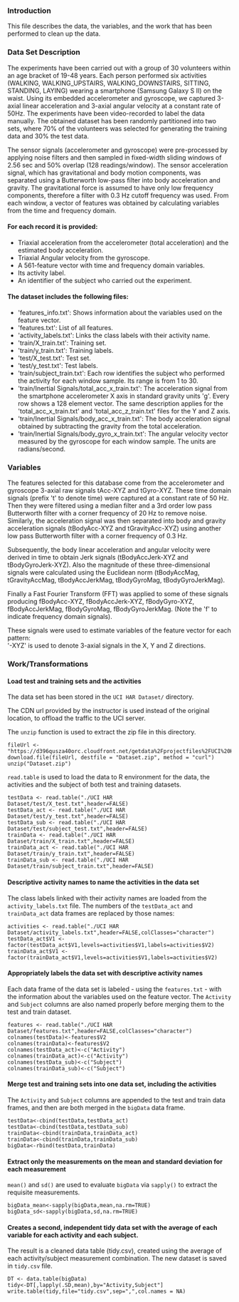 ### Introduction

This file describes the data, the variables, and the work that has been performed to clean up the data.

### Data Set Description

The experiments have been carried out with a group of 30 volunteers within an age bracket of 19-48 years. Each person performed six activities (WALKING, WALKING_UPSTAIRS, WALKING_DOWNSTAIRS, SITTING, STANDING, LAYING) wearing a smartphone (Samsung Galaxy S II) on the waist. Using its embedded accelerometer and gyroscope, we captured 3-axial linear acceleration and 3-axial angular velocity at a constant rate of 50Hz. The experiments have been video-recorded to label the data manually. The obtained dataset has been randomly partitioned into two sets, where 70% of the volunteers was selected for generating the training data and 30% the test data. 

The sensor signals (accelerometer and gyroscope) were pre-processed by applying noise filters and then sampled in fixed-width sliding windows of 2.56 sec and 50% overlap (128 readings/window). The sensor acceleration signal, which has gravitational and body motion components, was separated using a Butterworth low-pass filter into body acceleration and gravity. The gravitational force is assumed to have only low frequency components, therefore a filter with 0.3 Hz cutoff frequency was used. From each window, a vector of features was obtained by calculating variables from the time and frequency domain. 

#### For each record it is provided:

* Triaxial acceleration from the accelerometer (total acceleration) and the estimated body acceleration.
* Triaxial Angular velocity from the gyroscope. 
* A 561-feature vector with time and frequency domain variables. 
* Its activity label. 
* An identifier of the subject who carried out the experiment.

#### The dataset includes the following files:

* 'features_info.txt': Shows information about the variables used on the feature vector.
* 'features.txt': List of all features.
* 'activity_labels.txt': Links the class labels with their activity name.
* 'train/X_train.txt': Training set.
* 'train/y_train.txt': Training labels.
* 'test/X_test.txt': Test set.
* 'test/y_test.txt': Test labels.
* 'train/subject_train.txt': Each row identifies the subject who performed the activity for each window sample. Its range is from 1 to 30. 
* 'train/Inertial Signals/total_acc_x_train.txt': The acceleration signal from the smartphone accelerometer X axis in standard gravity units 'g'. Every row shows a 128 element vector. The same description applies for the 'total_acc_x_train.txt' and 'total_acc_z_train.txt' files for the Y and Z axis. 
* 'train/Inertial Signals/body_acc_x_train.txt': The body acceleration signal obtained by subtracting the gravity from the total acceleration. 
* 'train/Inertial Signals/body_gyro_x_train.txt': The angular velocity vector measured by the gyroscope for each window sample. The units are radians/second. 

### Variables

The features selected for this database come from the accelerometer and gyroscope 3-axial raw signals tAcc-XYZ and tGyro-XYZ. These time domain signals (prefix 't' to denote time) were captured at a constant rate of 50 Hz. Then they were filtered using a median filter and a 3rd order low pass Butterworth filter with a corner frequency of 20 Hz to remove noise. Similarly, the acceleration signal was then separated into body and gravity acceleration signals (tBodyAcc-XYZ and tGravityAcc-XYZ) using another low pass Butterworth filter with a corner frequency of 0.3 Hz. 

Subsequently, the body linear acceleration and angular velocity were derived in time to obtain Jerk signals (tBodyAccJerk-XYZ and tBodyGyroJerk-XYZ). Also the magnitude of these three-dimensional signals were calculated using the Euclidean norm (tBodyAccMag, tGravityAccMag, tBodyAccJerkMag, tBodyGyroMag, tBodyGyroJerkMag). 

Finally a Fast Fourier Transform (FFT) was applied to some of these signals producing fBodyAcc-XYZ, fBodyAccJerk-XYZ, fBodyGyro-XYZ, fBodyAccJerkMag, fBodyGyroMag, fBodyGyroJerkMag. (Note the 'f' to indicate frequency domain signals). 

These signals were used to estimate variables of the feature vector for each pattern:  
'-XYZ' is used to denote 3-axial signals in the X, Y and Z directions.

### Work/Transformations

#### Load test and training sets and the activities

The data set has been stored in the `UCI HAR Dataset/` directory.

The CDN url provided by the instructor is used instead of the original location, to offload the traffic to the UCI server.

The `unzip` function is used to extract the zip file in this directory.

```
fileUrl <- "https://d396qusza40orc.cloudfront.net/getdata%2Fprojectfiles%2FUCI%20HAR%20Dataset.zip"
download.file(fileUrl, destfile = "Dataset.zip", method = "curl")
unzip("Dataset.zip")
```

`read.table` is used to load the data to R environment for the data, the activities and the subject of both test and training datasets.

```
testData <- read.table("./UCI HAR Dataset/test/X_test.txt",header=FALSE)
testData_act <- read.table("./UCI HAR Dataset/test/y_test.txt",header=FALSE)
testData_sub <- read.table("./UCI HAR Dataset/test/subject_test.txt",header=FALSE)
trainData <- read.table("./UCI HAR Dataset/train/X_train.txt",header=FALSE)
trainData_act <- read.table("./UCI HAR Dataset/train/y_train.txt",header=FALSE)
trainData_sub <- read.table("./UCI HAR Dataset/train/subject_train.txt",header=FALSE)
```

#### Descriptive activity names to name the activities in the data set

The class labels linked with their activity names are loaded from the `activity_labels.txt` file. The numbers of the `testData_act` and `trainData_act` data frames are replaced by those names:

```
activities <- read.table("./UCI HAR Dataset/activity_labels.txt",header=FALSE,colClasses="character")
testData_act$V1 <- factor(testData_act$V1,levels=activities$V1,labels=activities$V2)
trainData_act$V1 <- factor(trainData_act$V1,levels=activities$V1,labels=activities$V2)
```

#### Appropriately labels the data set with descriptive activity names

Each data frame of the data set is labeled - using the `features.txt` - with the information about the variables used on the feature vector. The `Activity` and `Subject` columns are also named properly before merging them to the test and train dataset.

```
features <- read.table("./UCI HAR Dataset/features.txt",header=FALSE,colClasses="character")
colnames(testData)<-features$V2
colnames(trainData)<-features$V2
colnames(testData_act)<-c("Activity")
colnames(trainData_act)<-c("Activity")
colnames(testData_sub)<-c("Subject")
colnames(trainData_sub)<-c("Subject")
```

#### Merge test and training sets into one data set, including the activities

The `Activity` and `Subject` columns are appended to the test and train data frames, and then are both merged in the `bigData` data frame.

```
testData<-cbind(testData,testData_act)
testData<-cbind(testData,testData_sub)
trainData<-cbind(trainData,trainData_act)
trainData<-cbind(trainData,trainData_sub)
bigData<-rbind(testData,trainData)
```

#### Extract only the measurements on the mean and standard deviation for each measurement

`mean()` and `sd()` are used to evaluate `bigData` via `sapply()` to extract the requisite measurements.

```
bigData_mean<-sapply(bigData,mean,na.rm=TRUE)
bigData_sd<-sapply(bigData,sd,na.rm=TRUE)
```

#### Creates a second, independent tidy data set with the average of each variable for each activity and each subject.

The result is a cleaned data table (tidy.csv), created using the average of each activity/subject measurement combination. The new dataset is saved in `tidy.csv` file.

```
DT <- data.table(bigData)
tidy<-DT[,lapply(.SD,mean),by="Activity,Subject"]
write.table(tidy,file="tidy.csv",sep=",",col.names = NA)
```
